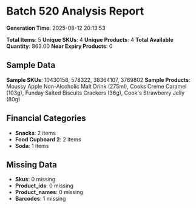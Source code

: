 # Batch 520 Analysis Report

**Generation Time**: 2025-08-12 20:13:53

**Total Items**: 5
**Unique SKUs**: 4
**Unique Products**: 4
**Total Available Quantity**: 863.00
**Near Expiry Products**: 0

## Sample Data
**Sample SKUs**: 10430158, 578322, 38364107, 3769802
**Sample Products**: Moussy Apple Non-Alcoholic Malt Drink (275ml), Cooks Creme Caramel (103g), Funday Salted Biscuits Crackers (36g), Cook's Strawberry Jelly (80g)

## Financial Categories
- **Snacks**: 2 items
- **Food Cupboard 2**: 2 items
- **Soda**: 1 items

## Missing Data
- **Skus**: 0 missing
- **Product_ids**: 0 missing
- **Product_names**: 0 missing
- **Barcodes**: 1 missing
